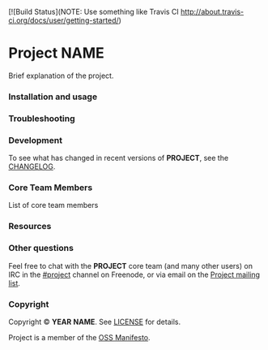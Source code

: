 [![Build Status](NOTE: Use something like Travis CI http://about.travis-ci.org/docs/user/getting-started/)

# Project NAME

Brief explanation of the project.

### Installation and usage

### Troubleshooting

### Development

To see what has changed in recent versions of __PROJECT__, see the [CHANGELOG]().

### Core Team Members

List of core team members

### Resources

### Other questions

Feel free to chat with the __PROJECT__ core team (and many other users) on IRC in the  [#project](irc://irc.freenode.net/project) channel on Freenode, or via email on the [Project mailing list]().

### Copyright

Copyright © __YEAR__ __NAME__. See [LICENSE]() for details.

Project is a member of the [OSS Manifesto](http://ossmanifesto.org/).
